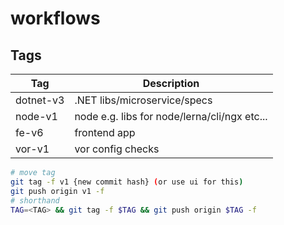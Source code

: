 # workflows

## Tags

| Tag        | Description                                  |
| ---------- | -------------------------------------------- |
| dotnet-v3  | .NET libs/microservice/specs                 |
| node-v1    | node e.g. libs for node/lerna/cli/ngx etc... |
| fe-v6      | frontend app                                 |
| vor-v1     | vor config checks                            |


```bash
# move tag
git tag -f v1 {new commit hash} (or use ui for this)
git push origin v1 -f
# shorthand
TAG=<TAG> && git tag -f $TAG && git push origin $TAG -f
```